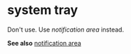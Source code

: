 # system tray

Don't use. Use *notification area* instead.

**See also** [notification area](https://worldready.cloudapp.net/Styleguide/Read?id=2700&topicid=35520)
